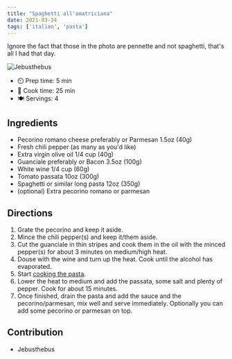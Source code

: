 ```yaml
---
title: "Spaghetti all'amatriciana"
date: 2021-03-24
tags: ['italian', 'pasta']
---
```


Ignore the fact that those in the photo are pennette and not spaghetti, that's all I had that day.

![Jebusthebus](/pix/spaghetti-all-amatriciana.webp)

- ⏲️ Prep time: 5 min
- 🍳 Cook time: 25 min
- 🍽️ Servings: 4

## Ingredients

- Pecorino romano cheese preferably or Parmesan 1.5oz (40g)
- Fresh chili pepper (as many as you'd like)
- Extra virgin olive oil 1/4 cup (40g)
- Guanciale preferably or Bacon 3.5oz (100g)
- White wine 1/4 cup (60g)
- Tomato passata 10oz (300g)
- Spaghetti or similar long pasta 12oz (350g)
- (optional) Extra pecorino romano or parmesan

## Directions

1. Grate the pecorino and keep it aside.
2. Mince the chili pepper(s) and keep it/them aside.
3. Cut the guanciale in thin stripes and cook them in the oil with the minced pepper(s) for about 3 minutes on medium/high heat.
4. Douse with the wine and turn up the heat. Cook until the alcohol has evaporated.
5. Start [cooking the pasta](/pasta).
6. Lower the heat to medium and add the passata, some salt and plenty of pepper. Cook for about 15 minutes.
7. Once finished, drain the pasta and add the sauce and the pecorino/parmesan, mix well and serve immediately. Optionally you can add some pecorino or parmesan on top.

## Contribution

- Jebusthebus

